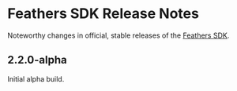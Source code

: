# Feathers SDK Release Notes

Noteworthy changes in official, stable releases of the [Feathers SDK](http://feathersui.com/sdk).

## 2.2.0-alpha

Initial alpha build.